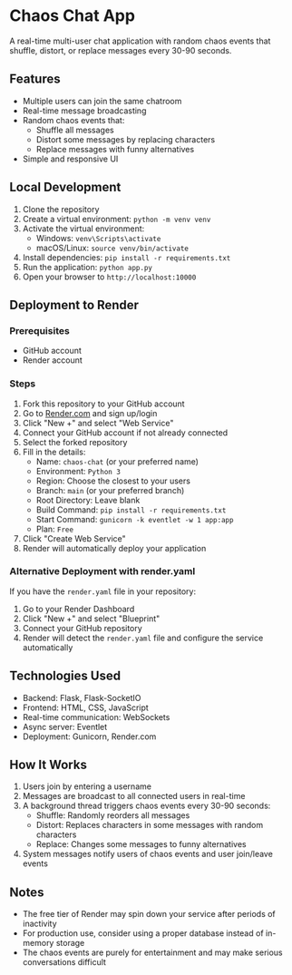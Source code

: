 # Chaos Chat App

A real-time multi-user chat application with random chaos events that shuffle, distort, or replace messages every 30-90 seconds.

## Features

- Multiple users can join the same chatroom
- Real-time message broadcasting
- Random chaos events that:
  - Shuffle all messages
  - Distort some messages by replacing characters
  - Replace messages with funny alternatives
- Simple and responsive UI

## Local Development

1. Clone the repository
2. Create a virtual environment: `python -m venv venv`
3. Activate the virtual environment:
   - Windows: `venv\Scripts\activate`
   - macOS/Linux: `source venv/bin/activate`
4. Install dependencies: `pip install -r requirements.txt`
5. Run the application: `python app.py`
6. Open your browser to `http://localhost:10000`

## Deployment to Render

### Prerequisites
- GitHub account
- Render account

### Steps

1. Fork this repository to your GitHub account
2. Go to [Render.com](https://render.com) and sign up/login
3. Click "New +" and select "Web Service"
4. Connect your GitHub account if not already connected
5. Select the forked repository
6. Fill in the details:
   - Name: `chaos-chat` (or your preferred name)
   - Environment: `Python 3`
   - Region: Choose the closest to your users
   - Branch: `main` (or your preferred branch)
   - Root Directory: Leave blank
   - Build Command: `pip install -r requirements.txt`
   - Start Command: `gunicorn -k eventlet -w 1 app:app`
   - Plan: `Free`
7. Click "Create Web Service"
8. Render will automatically deploy your application

### Alternative Deployment with render.yaml

If you have the `render.yaml` file in your repository:

1. Go to your Render Dashboard
2. Click "New +" and select "Blueprint"
3. Connect your GitHub repository
4. Render will detect the `render.yaml` file and configure the service automatically

## Technologies Used

- Backend: Flask, Flask-SocketIO
- Frontend: HTML, CSS, JavaScript
- Real-time communication: WebSockets
- Async server: Eventlet
- Deployment: Gunicorn, Render.com

## How It Works

1. Users join by entering a username
2. Messages are broadcast to all connected users in real-time
3. A background thread triggers chaos events every 30-90 seconds:
   - Shuffle: Randomly reorders all messages
   - Distort: Replaces characters in some messages with random characters
   - Replace: Changes some messages to funny alternatives
4. System messages notify users of chaos events and user join/leave events

## Notes

- The free tier of Render may spin down your service after periods of inactivity
- For production use, consider using a proper database instead of in-memory storage
- The chaos events are purely for entertainment and may make serious conversations difficult

